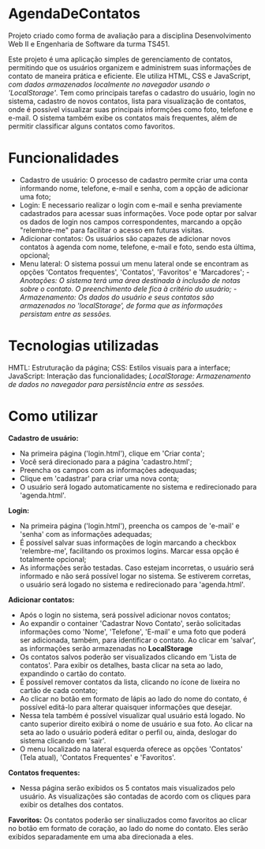 # AgendaDeContatos
Projeto criado como forma de avaliação para a disciplina Desenvolvimento Web II e Engenharia de Software da turma TS451.

Este projeto é uma aplicação simples de gerenciamento de contatos, permitindo que os usuários organizem e administrem suas informações de contato de maneira prática e eficiente. Ele utiliza HTML, CSS e JavaScript, *com dados armazenados localmente no navegador usando o 'LocalStorage'*. Tem como principais tarefas o cadastro do usuário, login no sistema, cadastro de novos contatos, lista para visualização de contatos, onde é possível visualizar suas principais informções como foto, telefone e e-mail. O sistema também exibe os contatos mais frequentes, além de permitir classificar alguns contatos como favoritos.

# Funcionalidades
- Cadastro de usuário: O processo de cadastro permite criar uma conta informando nome, telefone, e-mail e senha, com a opção de adicionar uma foto;
- Login: E necessario realizar o login com e-mail e senha previamente cadastrados para acessar suas informações. Voce pode optar por salvar os dados de login nos campos correspondentes, marcando a opção "relembre-me" para facilitar o acesso em futuras visitas.
- Adicionar contatos: Os usuários são capazes de adicionar novos contatos à agenda com nome, telefone, e-mail e foto, sendo esta última, opcional;
- Menu lateral: O sistema possui um menu lateral onde se encontram as opções 'Contatos frequentes', 'Contatos', 'Favoritos' e 'Marcadores';
  *- Anotações: O sistema terá uma área destinada à inclusão de notas sobre o contato. O preenchimento dele fica à critério do usuário;*
*- Armazenamento: Os dados do usuário e seus contatos são armazenados no 'localStorage', de forma que as informações persistam entre as sessões.*

# Tecnologias utilizadas
HMTL: Estruturação da página; 
CSS: Estilos visuais para a interface; 
JavaScript: Interação das funcionalidades; 
*LocalStorage: Armazenamento de dados no navegador para persistência entre as sessões.*

# Como utilizar
**Cadastro de usuário:**
- Na primeira página ('login.html'), clique em 'Criar conta';
- Você será direcionado para a página 'cadastro.html';
- Preencha os campos com as informações adequadas;
- Clique em 'cadastrar' para criar uma nova conta;
- O usuário será logado automaticamente no sistema e redirecionado para 'agenda.html'.

**Login:** 
- Na primeira página ('login.html'), preencha os campos de 'e-mail' e 'senha' com as informações adequadas;
- É possível salvar suas informações de login marcando a checkbox 'relembre-me', facilitando os proximos logins. Marcar essa opção é totalmente opcional;
- As informações serão testadas. Caso estejam incorretas, o usuário será informado e não será possível logar no sistema. Se estiverem corretas, o usuário será logado no sistema e redirecionado para 'agenda.html'.

**Adicionar contatos:**
- Após o login no sistema, será possível adicionar novos contatos;
- Ao expandir o container 'Cadastrar Novo Contato', serão solicitadas informações como 'Nome', 'Telefone', 'E-mail' e uma foto que poderá ser adicionada, também, para identificar o contato. Ao clicar em 'salvar', as informações serão armazenadas no **LocalStorage**
- Os contatos salvos poderão ser visualizados clicando em 'Lista de contatos'. Para exibir os detalhes, basta clicar na seta ao lado, expandindo o cartão do contato.
- É possível remover contatos da lista, clicando no ícone de lixeira no cartão de cada contato;
- Ao clicar no botão em formato de lápis ao lado do nome do contato, é possível editá-lo para alterar quaisquer informações que desejar.
- Nessa tela também é possível visualizar qual usuário está logado. No canto superior direito exibirá o nome de usuário e sua foto. Ao clicar na seta ao lado o usuário poderá editar o perfil ou, ainda, deslogar do sistema clicando em 'sair'.
- O menu localizado na lateral esquerda oferece as opções 'Contatos' (Tela atual), 'Contatos Frequentes' e 'Favoritos'.

**Contatos frequentes:**
- Nessa página serão exibidos os 5 contatos mais visualizados pelo usuário. As visualizações são contadas de acordo com os cliques para exibir os detalhes dos contatos.

**Favoritos:**
Os contatos poderão ser sinaliuzados como favoritos ao clicar no botão em formato de coração, ao lado do nome do contato. Eles serão exibidos separadamente em uma aba direcionada a eles.
